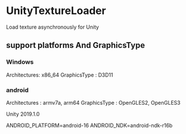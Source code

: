 # UnityTextureLoader

Load texture asynchronously for Unity

## support platforms And GraphicsType

### Windows
  Architectures: x86_64
  GraphicsType : D3D11

### android
  Architectures : armv7a, arm64
  GraphicsType : OpenGLES2, OpenGLES3
  
Unity 2019.1.0

ANDROID_PLATFORM=android-16
ANDROID_NDK=android-ndk-r16b
